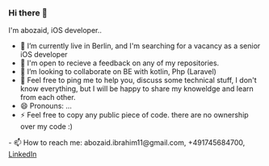 ### Hi there 👋



I'm abozaid, iOS developer..


- 🔭  I’m currently live in Berlin, and I'm searching for a vacancy as a senior iOS developer
- 🌱  I'm open to recieve a feedback on any of my repositories.
- 👯  I’m looking to collaborate on BE with kotlin, Php (Laravel)
- 💬  Feel free to ping me to help you, discuss some technical stuff, I don't know everything,
but I will be happy to share my knoweldge and learn from each other.
- 😄  Pronouns: ...
- ⚡  Feel free to copy any public piece of code. there are no ownership over my code :)
<p>- 📫 How to reach me: abozaid.ibrahim11@gmail.com, +491745684700, <a href="https://www.linkedin.com/in/abozaid-ibrahim/">LinkedIn<a><p>



